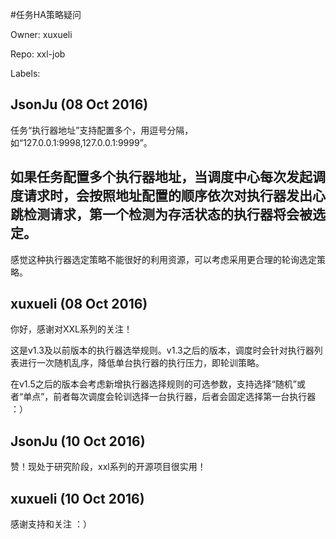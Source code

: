 #任务HA策略疑问

Owner: xuxueli

Repo: xxl-job

Labels: 

## JsonJu (08 Oct 2016)

任务“执行器地址”支持配置多个，用逗号分隔，如“127.0.0.1:9998,127.0.0.1:9999”。
## 如果任务配置多个执行器地址，当调度中心每次发起调度请求时，会按照地址配置的顺序依次对执行器发出心跳检测请求，第一个检测为存活状态的执行器将会被选定。

感觉这种执行器选定策略不能很好的利用资源，可以考虑采用更合理的轮询选定策略。


## xuxueli (08 Oct 2016)

你好，感谢对XXL系列的关注！

这是v1.3及以前版本的执行器选举规则。v1.3之后的版本，调度时会针对执行器列表进行一次随机乱序，降低单台执行器的执行压力，即轮训策略。

在v1.5之后的版本会考虑新增执行器选择规则的可选参数，支持选择“随机”或者“单点”，前者每次调度会轮训选择一台执行器，后者会固定选择第一台执行器 ：）


## JsonJu (10 Oct 2016)

赞！现处于研究阶段，xxl系列的开源项目很实用！


## xuxueli (10 Oct 2016)

感谢支持和关注 ：）


